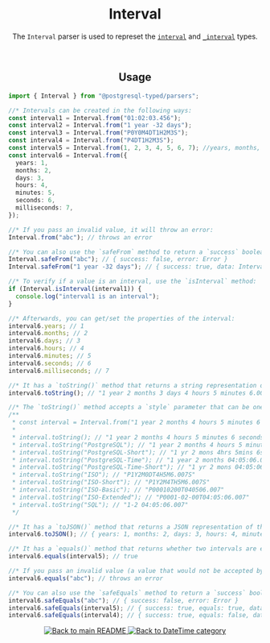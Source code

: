 <h1 align="center">
	Interval
</h1>
<p align="center">
  The <code>Interval</code> parser is used to represet the <a href="https://www.postgresql.org/docs/current/datatype-datetime.html#DATATYPE-INTERVAL-INPUT"><code>interval</code></a> and <a href="https://www.postgresql.org/docs/current/datatype-datetime.html#DATATYPE-INTERVAL-INPUT"><code>_interval</code></a> types.
</p>
<br/>

<!-- Usage -->
<h2 align="center">
	Usage
</h2>

```ts
import { Interval } from "@postgresql-typed/parsers";

//* Intervals can be created in the following ways:
const interval1 = Interval.from("01:02:03.456");
const interval2 = Interval.from("1 year -32 days");
const interval3 = Interval.from("P0Y0M4DT1H2M3S");
const interval4 = Interval.from("P4DT1H2M3S");
const interval5 = Interval.from(1, 2, 3, 4, 5, 6, 7); //years, months, days, hours, minutes, seconds, milliseconds
const interval6 = Interval.from({
  years: 1,
  months: 2,
  days: 3,
  hours: 4,
  minutes: 5,
  seconds: 6,
  milliseconds: 7,
});

//* If you pass an invalid value, it will throw an error:
Interval.from("abc"); // throws an error

//* You can also use the `safeFrom` method to return a `success` boolean instead of throwing an error:
Interval.safeFrom("abc"); // { success: false, error: Error }
Interval.safeFrom("1 year -32 days"); // { success: true, data: Interval(1 year -32 days) }

//* To verify if a value is an interval, use the `isInterval` method:
if (Interval.isInterval(interval1)) {
  console.log("interval1 is an interval");
}

//* Afterwards, you can get/set the properties of the interval:
interval6.years; // 1
interval6.months; // 2
interval6.days; // 3
interval6.hours; // 4
interval6.minutes; // 5
interval6.seconds; // 6
interval6.milliseconds; // 7

//* It has a `toString()` method that returns a string representation of the interval:
interval6.toString(); // "1 year 2 months 3 days 4 hours 5 minutes 6.007 seconds"

//* The `toString()` method accepts a `style` parameter that can be one of the following:
/**
 * const interval = Interval.from("1 year 2 months 4 hours 5 minutes 6 seconds 7 milliseconds");
 *
 * interval.toString(); // "1 year 2 months 4 hours 5 minutes 6 seconds 7 milliseconds"
 * interval.toString("PostgreSQL"); // "1 year 2 months 4 hours 5 minutes 6 seconds 7 milliseconds"
 * interval.toString("PostgreSQL-Short"); // "1 yr 2 mons 4hrs 5mins 6secs 7msecs"
 * interval.toString("PostgreSQL-Time"); // "1 year 2 months 04:05:06.007"
 * interval.toString("PostgreSQL-Time-Short"); // "1 yr 2 mons 04:05:06.007"
 * interval.toString("ISO"); // "P1Y2M0DT4H5M6.007S"
 * interval.toString("ISO-Short"); // "P1Y2M4TH5M6.007S"
 * interval.toString("ISO-Basic"); // "P00010200T040506.007"
 * interval.toString("ISO-Extended"); // "P0001-02-00T04:05:06.007"
 * interval.toString("SQL"); // "1-2 04:05:06.007"
 */

//* It has a `toJSON()` method that returns a JSON representation of the interval:
interval6.toJSON(); // { years: 1, months: 2, days: 3, hours: 4, minutes: 5, seconds: 6, milliseconds: 7 }

//* It has a `equals()` method that returns whether two intervals are equal:
interval6.equals(interval5); // true

//* If you pass an invalid value (a value that would not be accepted by the `from` method), it will throw an error:
interval6.equals("abc"); // throws an error

//* You can also use the `safeEquals` method to return a `success` boolean instead of throwing an error:
interval6.safeEquals("abc"); // { success: false, error: Error }
interval6.safeEquals(interval5); // { success: true, equals: true, data: interval5 }
interval6.safeEquals(interval4); // { success: true, equals: false, data: interval4 }
```

<p align="center">
  <!-- Back to main README button -->
  <a href="../../README.md">
    <img src="https://img.shields.io/badge/-Back%20to%20main%20README-blue" alt="Back to main README" />
  </a>
  <!-- Back to category button -->
  <a href="./DateTime.md">
    <img src="https://img.shields.io/badge/-Back%20to%20DateTime%20category-blue" alt="Back to DateTime category" />
  </a>
</p>